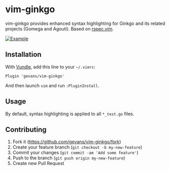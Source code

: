# vim-ginkgo

vim-ginkgo provides enhanced syntax highlighting for Ginkgo and its related
projects (Gomega and Agouti). Based on [rspec.vim].

[rspec.vim]: https://github.com/keithbsmiley/rspec.vim

[![Example](https://github.com/gevans/vim-ginkgo/raw/master/example.png)](#usage)

## Installation

With [Vundle](https://github.com/gmarik/Vundle.vim), add this line to
your `~/.vimrc`:

```viml
Plugin 'gevans/vim-ginkgo'
```

And then launch `vim` and run `:PluginInstall`.

## Usage

By default, syntax highlighting is applied to all `*_test.go` files.

## Contributing

1. Fork it (https://github.com/gevans/vim-ginkgo/fork)
2. Create your feature branch (`git checkout -b my-new-feature`)
3. Commit your changes (`git commit -am 'Add some feature'`)
4. Push to the branch (`git push origin my-new-feature`)
5. Create new Pull Request
